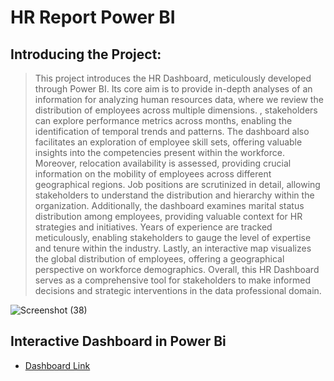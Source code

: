 # HR Report Power BI

## Introducing the Project:
> This project introduces the HR Dashboard, meticulously developed through Power BI. Its core aim is to provide in-depth analyses of an information for analyzing human resources data, where we review the distribution of employees across multiple dimensions. , stakeholders can explore performance metrics across months, enabling the identification of temporal trends and patterns. The dashboard also facilitates an exploration of employee skill sets, offering valuable insights into the competencies present within the workforce.
Moreover, relocation availability is assessed, providing crucial information on the mobility of employees across different geographical regions. Job positions are scrutinized in detail, allowing stakeholders to understand the distribution and hierarchy within the organization.
Additionally, the dashboard examines marital status distribution among employees, providing valuable context for HR strategies and initiatives. Years of experience are tracked meticulously, enabling stakeholders to gauge the level of expertise and tenure within the industry.
Lastly, an interactive map visualizes the global distribution of employees, offering a geographical perspective on workforce demographics. Overall, this HR Dashboard serves as a comprehensive tool for stakeholders to make informed decisions and strategic interventions in the data professional domain.

![Screenshot (38)](https://github.com/fatm2/HR-Report--Power-BI/assets/109034314/25cbacbb-015c-4adc-a778-83fef63a26d0)






## Interactive Dashboard in Power Bi

- [Dashboard Link](https://app.powerbi.com/view?r=eyJrIjoiNzFjNmVjNzQtNjU2MS00ZmQyLThmMzEtZTM3NWM0YzUzMGIwIiwidCI6IjUxNGZhYTE5LThjODQtNGNlZi04YWU5LTJiOWRiY2U5MzNjZCIsImMiOjl9)
